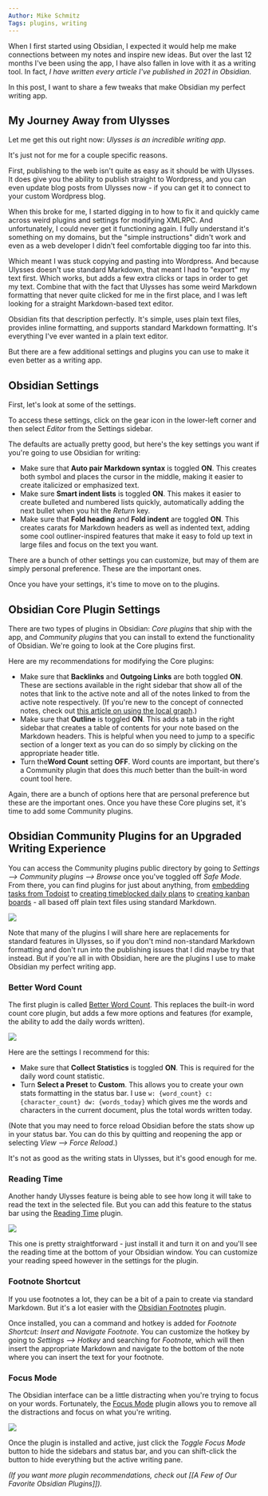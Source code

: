```yaml
---
Author: Mike Schmitz
Tags: plugins, writing
---
```


When I first started using Obsidian, I expected it would help me make connections between my notes and inspire new ideas. But over the last 12 months I've been using the app, I have also fallen in love with it as a writing tool. In fact, *I have written every article I've published in 2021 in Obsidian.*

In this post, I want to share a few tweaks that make Obsidian my perfect writing app.

## My Journey Away from Ulysses

Let me get this out right now: *Ulysses is an incredible writing app*.

It's just not for me for a couple specific reasons.

First, publishing to the web isn't quite as easy as it should be with Ulysses. It does give you the ability to publish straight to Wordpress, and you can even update blog posts from Ulysses now - if you can get it to connect to your custom Wordpress blog.

When this broke for me, I started digging in to how to fix it and quickly came across weird plugins and settings for modifying XMLRPC. And unfortunately, I could never get it functioning again. I fully understand it's something on my domains, but the "simple instructions" didn't work and even as a web developer I didn't feel comfortable digging too far into this.

Which meant I was stuck copying and pasting into Wordpress. And because Ulysses doesn't use standard Markdown, that meant I had to "export" my text first. Which works, but adds a few extra clicks or taps in order to get my text. Combine that with the fact that Ulysses has some weird Markdown formatting that never quite clicked for me in the first place, and I was left looking for a straight Markdown-based text editor.

Obsidian fits that description perfectly. It's simple, uses plain text files, provides inline formatting, and supports standard Markdown formatting. It's everything I've ever wanted in a plain text editor.

But there are a few additional settings and plugins you can use to make it even better as a writing app.

## Obsidian Settings

First, let's look at some of the settings. 

To access these settings, click on the gear icon in the lower-left corner and then select *Editor* from the Settings sidebar.

The defaults are actually pretty good, but here's the key settings you want if you're going to use Obsidian for writing:

- Make sure that **Auto pair Markdown syntax** is toggled **ON**. This creates both symbol and places the cursor in the middle, making it easier to create italicized or emphasized text.
- Make sure **Smart indent lists** is toggled **ON**. This makes it easier to create bulleted and numbered lists quickly, automatically adding the next bullet when you hit the *Return* key.
- Make sure that **Fold heading** and **Fold indent** are toggled **ON**. This creates carats for Markdown headers as well as indented text, adding some cool outliner-inspired features that make it easy to fold up text in large files and focus on the text you want.

There are a bunch of other settings you can customize, but may of them are simply personal preference. These are the important ones.

Once you have your settings, it's time to move on to the plugins.

## Obsidian Core Plugin Settings

There are two types of plugins in Obsidian: *Core plugins* that ship with the app, and *Community plugins* that you can install to extend the functionality of Obsidian. We're going to look at the Core plugins first.

Here are my recommendations for modifying the Core plugins:

- Make sure that **Backlinks** and **Outgoing Links** are both toggled **ON**. These are sections available in the right sidebar that show all of the notes that link to the active note and all of the notes linked to from the active note respectively. (If you're new to the concept of connected notes, check out [this article on using the local graph](https://thesweetsetup.com/the-power-of-obsidians-local-graph/).)
- Make sure that **Outline** is toggled **ON**. This adds a tab in the right sidebar that creates a table of contents for your note based on the Markdown headers. This is helpful when you need to jump to a specific section of a longer text as you can do so simply by clicking on the appropriate header title.
- Turn the**Word Count** setting **OFF**. Word counts are important, but there's a Community plugin that does this *much* better than the built-in word count tool here.

Again, there are a bunch of options here that are personal preference but these are the important ones. Once you have these Core plugins set, it's time to add some Community plugins.

## Obsidian Community Plugins for an Upgraded Writing Experience

You can access the Community plugins public directory by going to *Settings --> Community plugins --> Browse* once you've toggled off *Safe Mode*. From there, you can find plugins for just about anything, from [embedding tasks from Todoist](https://thesweetsetup.com/syncing-embedding-tasks-from-todoist-in-obsidian/) to [creating timeblocked daily plans](https://thesweetsetup.com/timeblocking-in-obsidian/) to [creating kanban boards](https://thesweetsetup.com/my-obsidian-based-kanban-writing-workflow/) - all based off plain text files using standard Markdown.

![](https://thesweetsetup.com/wp-content/uploads/2021/10/communityplugins.jpg)

Note that many of the plugins I will share here are replacements for standard features in Ulysses, so if you don't mind non-standard Markdown formatting and don't run into the publishing issues that I did maybe try that instead. But if you're all in with Obsidian, here are the plugins I use to make Obsidian my perfect writing app.

### Better Word Count

The first plugin is called [Better Word Count](https://github.com/lukeleppan/better-word-count). This replaces the built-in word count core plugin, but adds a few more options and features (for example, the ability to add the daily words written).

![](https://thesweetsetup.com/wp-content/uploads/2021/10/betterwordcount.jpg)

Here are the settings I recommend for this:

- Make sure that **Collect Statistics** is toggled **ON**. This is required for the daily word count statistic.
- Turn **Select a Preset** to **Custom**. This allows you to create your own stats formatting in the status bar. I use `w: {word_count} c: {character_count} dw: {words_today}` which gives me the words and characters in the current document, plus the total words written today.

(Note that you may need to force reload Obsidian before the stats show up in your status bar. You can do this by quitting and reopening the app or selecting *View --> Force Reload*.)

It's not as good as the writing stats in Ulysses, but it's good enough for me.

### Reading Time

Another handy Ulysses feature is being able to see how long it will take to read the text in the selected file. But you can add this feature to the status bar using the [Reading Time](https://github.com/avr/obsidian-reading-time) plugin.

![](https://thesweetsetup.com/wp-content/uploads/2021/10/readingtime.jpg)

This one is pretty straightforward - just install it and turn it on and you'll see the reading time at the bottom of your Obsidian window. You can customize your reading speed however in the settings for the plugin.

### Footnote Shortcut

If you use footnotes a lot, they can be a bit of a pain to create via standard Markdown. But it's a lot easier with the [Obsidian Footnotes](https://github.com/akaalias/obsidian-footnotes) plugin.

Once installed, you can a command and hotkey is added for *Footnote Shortcut: Insert and Navigate Footnote*. You can customize the hotkey by going to *Settings --> Hotkey* and searching for *Footnote*, which will then insert the appropriate Markdown and navigate to the bottom of the note where you can insert the text for your footnote.

### Focus Mode

The Obsidian interface can be a little distracting when you're trying to focus on your words. Fortunately, the [Focus Mode](https://github.com/ryanpcmcquen/obsidian-focus-mode) plugin allows you to remove all the distractions and focus on what you're writing.

![](https://thesweetsetup.com/wp-content/uploads/2021/10/focusmode.jpg)

Once the plugin is installed and active, just click the *Toggle Focus Mode* button to hide the sidebars and status bar, and you can shift-click the button to hide everything but the active writing pane. 

*(If you want more plugin recommendations, check out [[A Few of Our Favorite Obsidian Plugins]]).*
